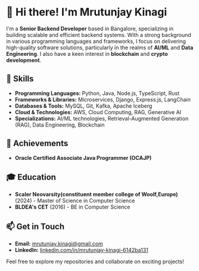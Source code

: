 # 👋 Hi there! I'm Mrutunjay Kinagi

I'm a **Senior Backend Developer** based in Bangalore, specializing in building scalable and efficient backend systems. With a strong background in various programming languages and frameworks, I focus on delivering high-quality software solutions, particularly in the realms of **AI/ML** and **Data Engineering**. I also have a keen interest in **blockchain** and **crypto development**.

## 🚀 Skills

- **Programming Languages:** Python, Java, Node.js, TypeScript, Rust
- **Frameworks & Libraries:** Microservices, Django, Express.js, LangChain
- **Databases & Tools:** MySQL, Git, Kafka, Apache Iceberg
- **Cloud & Technologies:** AWS, Cloud Computing, RAG, Generative AI
- **Specializations:** AI/ML technologies, Retrieval-Augmented Generation (RAG), Data Engineering, Blockchain 

## 🌟 Achievements
- **Oracle Certified Associate Java Programmer (OCAJP)**

## 🎓 Education
- **Scaler Neovarsity(constituent member college of Woolf,Europe)** (2024) - Master of Science in Computer Science 
- **BLDEA's CET** (2016) - BE in Computer Science

## 📫 Get in Touch
- **Email:** [mrutunjay.kinagi@gmail.com](mailto:mrutunjay.kinagi@gmail.com)
- **LinkedIn:** [linkedin.com/in/mrutunjay-kinagi-6142ba131](https://www.linkedin.com/in/mrutunjay-kinagi-6142ba131/)

Feel free to explore my repositories and collaborate on exciting projects! 
